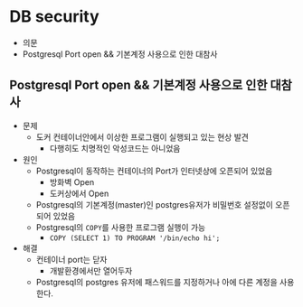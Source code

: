 # DB security

- 의문
- Postgresql Port open && 기본계정 사용으로 인한 대참사

## Postgresql Port open && 기본계정 사용으로 인한 대참사

- 문제
  - 도커 컨테이너안에서 이상한 프로그램이 실행되고 있는 현상 발견
    - 다행히도 치명적인 악성코드는 아니었음
- 원인
  - Postgresql이 동작하는 컨테이너의 Port가 인터넷상에 오픈되어 있었음
    - 방화벽 Open
    - 도커상에서 Open
  - Postgresql의 기본계정(master)인 postgres유저가 비밀번호 설정없이 오픈되어 있었음
  - Postgresql의 `COPY`를 사용한 프로그램 실행이 가능
    - `COPY (SELECT 1) TO PROGRAM '/bin/echo hi';`
- 해결
  - 컨테이너 port는 닫자
    - 개발환경에서만 열어두자
  - Postgresql의 postgres 유저에 패스워드를 지정하거나 아에 다른 계정을 사용한다.

